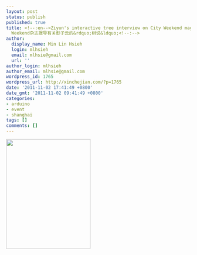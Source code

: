 ```yaml
---
layout: post
status: publish
published: true
title: <!--:en-->Ziyun's interactive tree interview on City Weekend magazine<!--:--><!--:zh-->City
  Weekend杂志报导有关彭子云的&rdquo;树说&ldquo;<!--:-->
author:
  display_name: Min Lin Hsieh
  login: mlhsieh
  email: mlhsie@gmail.com
  url: ''
author_login: mlhsieh
author_email: mlhsie@gmail.com
wordpress_id: 1765
wordpress_url: http://xinchejian.com/?p=1765
date: '2011-11-02 17:41:49 +0800'
date_gmt: '2011-11-02 09:41:49 +0800'
categories:
- arduino
- event
- shanghai
tags: []
comments: []
---
```

<p><!--:en--><a href="http://xinchejian.com/wp-content/uploads/2011/11/Ziyun-CitiweekendInterview.jpg"><img src="http://xinchejian.com/wp-content/uploads/2011/11/Ziyun-CitiweekendInterview-230x300.jpg" alt="" title="Ziyun-CitiweekendInterview" width="230" height="300" class="alignnone size-medium wp-image-1766" /></a><!--:--></p>
